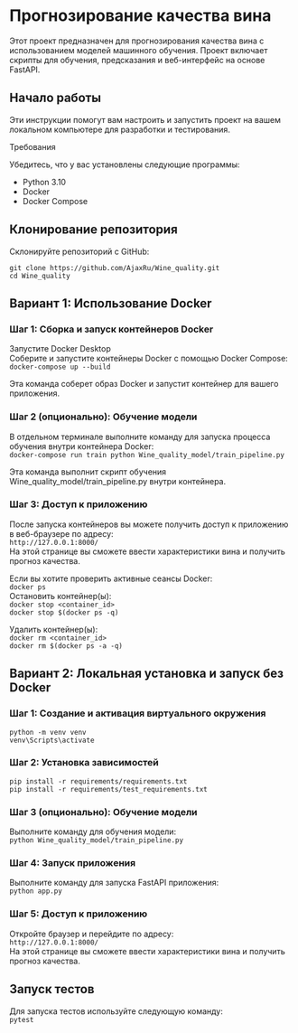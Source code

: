 # Прогнозирование качества вина

Этот проект предназначен для прогнозирования качества вина с использованием моделей машинного обучения. Проект включает скрипты для обучения, предсказания и веб-интерфейс на основе FastAPI.

## Начало работы

Эти инструкции помогут вам настроить и запустить проект на вашем локальном компьютере для разработки и тестирования.

Требования

Убедитесь, что у вас установлены следующие программы:

- Python 3.10
- Docker
- Docker Compose

## Клонирование репозитория

Склонируйте репозиторий с GitHub:

`git clone https://github.com/AjaxRu/Wine_quality.git`  
`cd Wine_quality`


## Вариант 1: Использование Docker
### Шаг 1: Сборка и запуск контейнеров Docker
Запустите Docker Desktop  
Соберите и запустите контейнеры Docker с помощью Docker Compose:  
`docker-compose up --build`  

Эта команда соберет образ Docker и запустит контейнер для вашего приложения.  

### Шаг 2 (опционально): Обучение модели
В отдельном терминале выполните команду для запуска процесса обучения внутри контейнера Docker:  
`docker-compose run train python Wine_quality_model/train_pipeline.py`  

Эта команда выполнит скрипт обучения Wine_quality_model/train_pipeline.py внутри контейнера.  

### Шаг 3: Доступ к приложению
После запуска контейнеров вы можете получить доступ к приложению в веб-браузере по адресу:  
`http://127.0.0.1:8000/`   
На этой странице вы сможете ввести характеристики вина и получить прогноз качества.  

Если вы хотите проверить активные сеансы Docker:  
`docker ps`  
Остановить контейнер(ы):  
`docker stop <container_id>`  
`docker stop $(docker ps -q)`  

Удалить контейнер(ы):  
`docker rm <container_id>`  
`docker rm $(docker ps -a -q)`  


## Вариант 2: Локальная установка и запуск без Docker
### Шаг 1: Создание и активация виртуального окружения
`python -m venv venv`  
`venv\Scripts\activate`  
### Шаг 2: Установка зависимостей
`pip install -r requirements/requirements.txt`  
`pip install -r requirements/test_requirements.txt`  

### Шаг 3 (опционально): Обучение модели
Выполните команду для обучения модели:  
`python Wine_quality_model/train_pipeline.py`  

### Шаг 4: Запуск приложения
Выполните команду для запуска FastAPI приложения:  
`python app.py`  
### Шаг 5: Доступ к приложению
Откройте браузер и перейдите по адресу:  
`http://127.0.0.1:8000/`  
На этой странице вы сможете ввести характеристики вина и получить прогноз качества.  

## Запуск тестов
Для запуска тестов используйте следующую команду:  
`pytest`  
